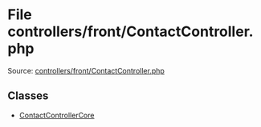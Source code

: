 File controllers/front/ContactController.php
=========

Source: [controllers/front/ContactController.php](https://github.com/PrestaShop/PrestaShop/blob/1.5.0.9/controllers/front/ContactController.php)


Classes
-------

* [ContactControllerCore](class.ContactControllerCore.md)

